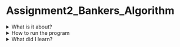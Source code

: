 # Assignment2_Bankers_Algorithm
<details>
  <summary>What is it about?</summary>
  <p>This program is to understand how deadlock works and how to pervent it.</p>
  <p>It runs though the processes and calculates the needed resources by taking the max resources it requires and subtract it from the allocated resources for each processes.</p>
  <p>If the needed resources is less than the available, it adds the allocated resources to the available resources.
  <p>This program works best on Linux.</p>
</details>
<details>
  <summary>How to run the program</summary>
  <ol>
    <li>Download the "Bankers_Algorithm.c".</li>
    <li>In terminal, set your directory to the location of "Banker's_Algorithm.c".</li>
    <li>Use gcc to complie the source code.</li>
      <ul>
        <li><code>$ gcc Bankers_Algorithm.c -o Bankers_Algorithm</code></li>
      </ul>
    <li>Run the programs by entering the following command.</li>
    <ul>
      <li><code>$ ./Bankers_Algorithm</code></li>
    </ul>
  </ol>
</details>
<details>
  <summary>What did I learn?</summary>
  <p>Once I saw how the program was working from the example from geeksforgeeks.org, it made a lot more sense to me.</p>
  <p>It helped me understand how to use flags to keep the system in a safe state and how to determain if the process was in a safe state or not.</p>
  <p>If all the values of <code>f[i]</code> were 1, then the system is in a safe state. If any value in the array was 0 then it was not.</p>
</details>
